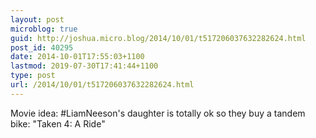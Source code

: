 ```yaml
---
layout: post
microblog: true
guid: http://joshua.micro.blog/2014/10/01/t517206037632282624.html
post_id: 40295
date: 2014-10-01T17:55:03+1100
lastmod: 2019-07-30T17:41:44+1100
type: post
url: /2014/10/01/t517206037632282624.html
---
```

Movie idea: #LiamNeeson's daughter is totally ok so they buy a tandem bike: "Taken 4: A Ride"
